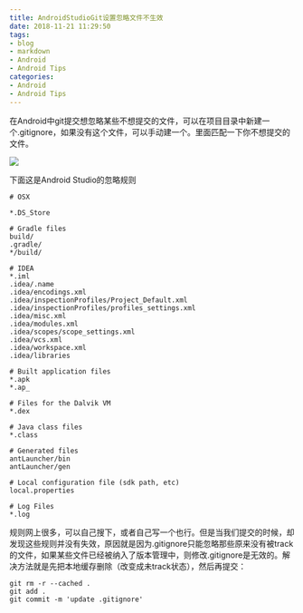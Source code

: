 ```yaml
---
title: AndroidStudioGit设置忽略文件不生效
date: 2018-11-21 11:29:50
tags:
- blog
- markdown
- Android 
- Android Tips
categories:
- Android
- Android Tips
---
```


在Android中git提交想忽略某些不想提交的文件，可以在项目目录中新建一个.gitignore，如果没有这个文件，可以手动建一个。里面匹配一下你不想提交的文件。

![](https://ws1.sinaimg.cn/large/006tNbRwly1fxfj2qqj57j307w058aa8.jpg)

<!--more-->

下面这是Android Studio的忽略规则

```
# OSX

*.DS_Store

# Gradle files
build/
.gradle/
*/build/

# IDEA
*.iml
.idea/.name
.idea/encodings.xml
.idea/inspectionProfiles/Project_Default.xml
.idea/inspectionProfiles/profiles_settings.xml
.idea/misc.xml
.idea/modules.xml
.idea/scopes/scope_settings.xml
.idea/vcs.xml
.idea/workspace.xml
.idea/libraries

# Built application files
*.apk
*.ap_

# Files for the Dalvik VM
*.dex

# Java class files
*.class

# Generated files
antLauncher/bin
antLauncher/gen

# Local configuration file (sdk path, etc)
local.properties

# Log Files
*.log
```
规则网上很多，可以自己搜下，或者自己写一个也行。但是当我们提交的时候，却发现这些规则并没有失效，原因就是因为.gitignore只能忽略那些原来没有被track的文件，如果某些文件已经被纳入了版本管理中，则修改.gitignore是无效的。解决方法就是先把本地缓存删除（改变成未track状态），然后再提交：
```
git rm -r --cached .
git add .
git commit -m 'update .gitignore'
```